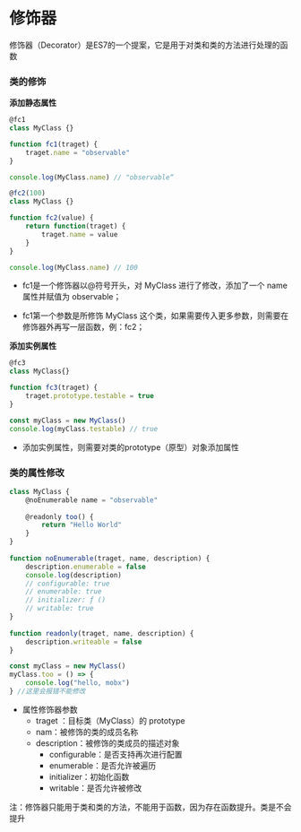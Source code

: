 # 修饰器

修饰器（Decorator）是ES7的一个提案，它是用于对类和类的方法进行处理的函数

### 类的修饰

**添加静态属性**

```javascript
@fc1
class MyClass {}

function fc1(traget) {
    traget.name = "observable"
}

console.log(MyClass.name) // "observable“
```

```javascript
@fc2(100)
class MyClass {}

function fc2(value) {
    return function(traget) {
     	traget.name = value   
    }
}

console.log(MyClass.name) // 100
```

* fc1是一个修饰器以@符号开头，对 MyClass 进行了修改，添加了一个 name 属性并赋值为 observable；

* fc1第一个参数是所修饰 MyClass 这个类，如果需要传入更多参数，则需要在修饰器外再写一层函数，例：fc2；



**添加实例属性**

```javascript
@fc3
class MyClass{}

function fc3(traget) {
    traget.prototype.testable = true
}

const myClass = new MyClass()
console.log(myClass.testable) // true
```

* 添加实例属性，则需要对类的prototype（原型）对象添加属性



### 类的属性修改

```javascript
class MyClass {
    @noEnumerable name = "observable"
    
    @readonly too() {
        return "Hello World"
    }
}
    
function noEnumerable(traget, name, description) {
    description.enumerable = false
	console.log(description)
    // configurable: true
	// enumerable: true
	// initializer: ƒ ()
	// writable: true
}
    
function readonly(traget, name, description) {
    description.writeable = false
}

const myClass = new MyClass()
myClass.too = () => {
    console.log("hello, mobx")
} //这里会报错不能修改

```

* 属性修饰器参数
  * traget ：目标类（MyClass）的 prototype
  * nam：被修饰的类的成员名称
  * description：被修饰的类成员的描述对象
    * configurable：是否支持再次进行配置
    * enumerable：是否允许被遍历
    * initializer：初始化函数
    * writable：是否允许被修改



注：修饰器只能用于类和类的方法，不能用于函数，因为存在函数提升。类是不会提升



